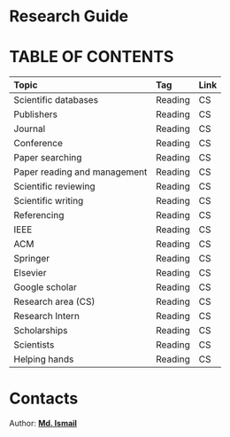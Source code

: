 # Research Guide 
# TABLE OF CONTENTS      
| Topic | Tag| Link |
|:------|:-- | :--  |
|Scientific databases| Reading| CS|
|Publishers| Reading| CS|
|Journal| Reading| CS|
|Conference| Reading| CS|
|Paper searching| Reading| CS|
|Paper reading and management| Reading| CS|
|Scientific reviewing| Reading| CS|
|Scientific writing| Reading| CS|
|Referencing| Reading| CS|
|IEEE| Reading| CS|
|ACM| Reading| CS|
|Springer| Reading| CS|
|Elsevier| Reading| CS|
|Google scholar| Reading| CS|
|Research area (CS)| Reading| CS|
|Research Intern| Reading| CS|
|Scholarships| Reading| CS|
|Scientists| Reading| CS|
|Helping hands| Reading| CS|


# Contacts
Author: **[Md. Ismail](https://www.linkedin.com/in/ismail15/)**





